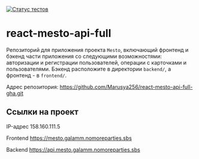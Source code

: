 [![Статус тестов](../../actions/workflows/tests.yml/badge.svg)](../../actions/workflows/tests.yml)

# react-mesto-api-full
Репозиторий для приложения проекта `Mesto`, включающий фронтенд и бэкенд части приложения со следующими возможностями: авторизации и регистрации пользователей, операции с карточками и пользователями. Бэкенд расположите в директории `backend/`, а фронтенд - в `frontend/`. 

Адрес репозитория: https://github.com/Marusya256/react-mesto-api-full-gha.git

## Ссылки на проект

IP-адрес 158.160.111.5

Frontend https://mesto.galamm.nomoreparties.sbs

Backend https://api.mesto.galamm.nomoreparties.sbs
